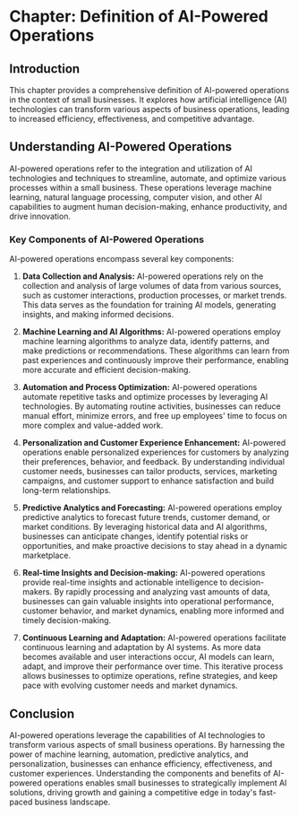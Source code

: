 Chapter: Definition of AI-Powered Operations
============================================

Introduction
------------

This chapter provides a comprehensive definition of AI-powered operations in the context of small businesses. It explores how artificial intelligence (AI) technologies can transform various aspects of business operations, leading to increased efficiency, effectiveness, and competitive advantage.

Understanding AI-Powered Operations
-----------------------------------

AI-powered operations refer to the integration and utilization of AI technologies and techniques to streamline, automate, and optimize various processes within a small business. These operations leverage machine learning, natural language processing, computer vision, and other AI capabilities to augment human decision-making, enhance productivity, and drive innovation.

### Key Components of AI-Powered Operations

AI-powered operations encompass several key components:

1. **Data Collection and Analysis:** AI-powered operations rely on the collection and analysis of large volumes of data from various sources, such as customer interactions, production processes, or market trends. This data serves as the foundation for training AI models, generating insights, and making informed decisions.

2. **Machine Learning and AI Algorithms:** AI-powered operations employ machine learning algorithms to analyze data, identify patterns, and make predictions or recommendations. These algorithms can learn from past experiences and continuously improve their performance, enabling more accurate and efficient decision-making.

3. **Automation and Process Optimization:** AI-powered operations automate repetitive tasks and optimize processes by leveraging AI technologies. By automating routine activities, businesses can reduce manual effort, minimize errors, and free up employees' time to focus on more complex and value-added work.

4. **Personalization and Customer Experience Enhancement:** AI-powered operations enable personalized experiences for customers by analyzing their preferences, behavior, and feedback. By understanding individual customer needs, businesses can tailor products, services, marketing campaigns, and customer support to enhance satisfaction and build long-term relationships.

5. **Predictive Analytics and Forecasting:** AI-powered operations employ predictive analytics to forecast future trends, customer demand, or market conditions. By leveraging historical data and AI algorithms, businesses can anticipate changes, identify potential risks or opportunities, and make proactive decisions to stay ahead in a dynamic marketplace.

6. **Real-time Insights and Decision-making:** AI-powered operations provide real-time insights and actionable intelligence to decision-makers. By rapidly processing and analyzing vast amounts of data, businesses can gain valuable insights into operational performance, customer behavior, and market dynamics, enabling more informed and timely decision-making.

7. **Continuous Learning and Adaptation:** AI-powered operations facilitate continuous learning and adaptation by AI systems. As more data becomes available and user interactions occur, AI models can learn, adapt, and improve their performance over time. This iterative process allows businesses to optimize operations, refine strategies, and keep pace with evolving customer needs and market dynamics.

Conclusion
----------

AI-powered operations leverage the capabilities of AI technologies to transform various aspects of small business operations. By harnessing the power of machine learning, automation, predictive analytics, and personalization, businesses can enhance efficiency, effectiveness, and customer experiences. Understanding the components and benefits of AI-powered operations enables small businesses to strategically implement AI solutions, driving growth and gaining a competitive edge in today's fast-paced business landscape.
